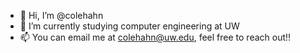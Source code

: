 - 👋 Hi, I’m @colehahn
- 🌱 I’m currently studying computer engineering at UW
- 📫 You can email me at colehahn@uw.edu, feel free to reach out!!

<!---
colehahn/colehahn is a ✨ special ✨ repository because its `README.md` (this file) appears on your GitHub profile.
You can click the Preview link to take a look at your changes.
- 👀 I’m interested in ...
- 💞️ I’m looking to collaborate on ...
--->


<!---
<h1>
        Cole's shortcuts Autumn 2021
</h1>

<div style="float: left; width: 33%;">
            <p> <a href="http://my.uw.edu/" target="_blank">MyUW</a> </p>
            <p> <a href="http://mail.google.com/mail/u/0/#inbox" target="_blank">Gmail</a> </p>
</div>

<div style="float: left; width: 33%;">
            <p> <a href="https://uw.joinhandshake.com/" target="_blank">Handshake</a> </p>
            <p> <a href="https://www.hulu.com/my-stuff/" target="_blank">Hulu</a> </p>            
        </div>

<div style="float: left; width: 33%;">
            <p> <a href="https://play.google.com/console/u/0/developers/8612040722949104962/app-list?pli=1" target="_blank">Play Console</a> </p>
            <p> <a href="https://docs.google.com/spreadsheets/d/1edlqdIw98njqh3nNWZnJQMA88accVETWbkAVbR9GhlE/edit?usp=sharing" target="_blank">Frost Bite Volunteer Schedule</a> </p>            
        </div>

<hr style="clear: left">

<h2>
            CSE 344
        </h2>
<p>
<ul>
                <li> <a href="https://sites.google.com/cs.washington.edu/cse344-22wi/homeworks?authuser=0" target="_blank">Course Website</a> </li>
                <li> <a href="https://edstem.org/us/courses/16519/discussion/" target="_blank">Ed Discussion Board</a> </li>
                <li> <a href="https://www.gradescope.com/courses/342678" target="_blank">gradescope</a> </li>
                azure?
                zoom link
                <li> <a href="" target="_blank">TextBook?</a> </li>                
            </ul>
        </p> <br> <hr>

<h2>
            CSE 333
        </h2>
<p>
<ul>
                <li> <a href="https://courses.cs.washington.edu/courses/cse333/22wi/calendar/" target="_blank">Course Website</a> </li>
                <li> <a href="https://canvas.uw.edu/courses/1515274/external_tools/95443" target="_blank">Zoom link</a> </li>
                <li> <a href="https://edstem.org/us/courses/16388/discussion/" target="_blank">Ed Discussion Board</a> </li>
                <li> <a href="https://www.gradescope.com/courses/340190" target="_blank">Gradescope</a> </li>
                gitlab
                <li> <a href="http://pollev.com/cse333" target="_blank">PollEV</a> </li>
            </ul>
            cd ../../mnt/c/Users/coleh/Documents/Cole/College/Junior\ year/Autumn\ 2021/CSE\ 341/files_from_attu
            scp colehahn@attu.cs.washington.edu:/homes/iws/colehahn/cse341/hw1/hw1.ml .
        </p> <br> <hr>

<h2>
            ESS 100
        </h2>
<p>
<ul>
                <li> <a href="https://canvas.uw.edu/courses/1515920" target="_blank">Canvas</a> </li>
                <li> <a href="https://app.tophat.com/e/464344/lecture" target="_blank">Top Hat</a> </li>
                zoom
                <li> <a href="" target="_blank">Book?</a> </li>
            </ul>
        </p> <br> <hr>

<h2>
            CSE 369
        </h2>
<p>
<ul>
                <li> <a href="https://canvas.uw.edu/courses/1515293" target="_blank">Canvas</a> </li>       
                <li> <a href="https://canvas.uw.edu/courses/1515293/external_tools/95443" target="_blank">Zoom link</a> </li>       
                <li> <a href="https://edstem.org/us/courses/16387/discussion/" target="_blank">Ed Discussion</a> </li>
                <li> <a href="https://www.gradescope.com/courses/340158" target="_blank">Gradescope</a> </li>
            </ul>
        </p> <br> <hr>

--->
    
